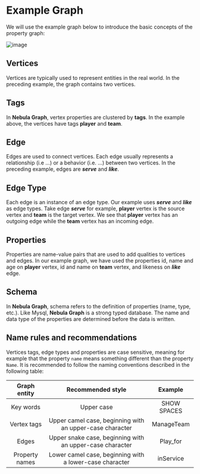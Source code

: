 # Example Graph

We will use the example graph below to introduce the basic concepts of the property graph:

![image](https://user-images.githubusercontent.com/42762957/64587509-38bcc900-d3d2-11e9-8646-306b468f3e7c.png)

## Vertices

Vertices are typically used to represent entities in the real world. In the preceding example, the graph contains two vertices.

## Tags

In **Nebula Graph**, vertex properties are clustered by **tags**. In the example above, the vertices have tags
**player** and **team**.

## Edge

Edges are used to connect vertices. Each edge usually represents a relationship (i.e ...) or a behavior (i.e. ...) between two vertices. In
the preceding example, edges are _**serve**_ and _**like**_.

## Edge Type

Each edge is an instance of an edge type. Our example uses _**serve**_ and _**like**_ as edge types. Take edge _**serve**_ for example, **player** vertex is the source vertex and **team** is the target vertex. We see that **player** vertex has an outgoing edge while the **team** vertex has an incoming edge.


## Properties

Properties are name-value pairs that are used to add qualities to vertices and edges. In our example graph, we have used the properties id, name and age on **player** vertex, id and name on **team** vertex, and likeness on _**like**_ edge.

## Schema

In **Nebula Graph**, schema refers to the definition of properties (name, type, etc.). Like Mysql, **Nebula Graph** is a strong typed database. The name and data type of the properties are determined before the data is written.

## Name rules and recommendations

Vertices tags, edge types and properties are case sensitive, meaning for example that the property `name` means something different than the property `Name`. It is recommended to follow the naming conventions described in the following table:

| Graph entity  | Recommended style                                          | Example     |
|:-:            | :-:                                                        | :-:         |
|Key words      | Upper case                                                 | SHOW SPACES |
|Vertex tags    | Upper camel case, beginning with an upper-case character   | ManageTeam  |
|Edges          | Upper snake case, beginning with an upper-case character   | Play_for    |
|Property names | Lower camel case, beginning with a lower-case character    | inService   |
